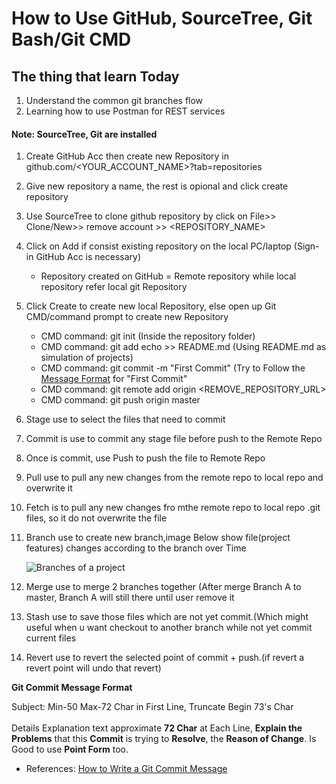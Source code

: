 # How to Use GitHub, SourceTree, Git Bash/Git CMD

## The thing that learn Today
1. Understand the common git branches flow
2. Learning how to use Postman for REST services

#### Note: SourceTree, Git are installed
1. Create GitHub Acc then create new Repository in github.com/<YOUR_ACCOUNT_NAME>?tab=repositories
2. Give new repository a name, the rest is opional and click create repository
3. Use SourceTree to clone github repository by click on File>> Clone/New>> remove account >> <REPOSITORY_NAME>
4. Click on Add if consist existing repository on the local PC/laptop (Sign-in GitHub Acc is necessary)
   * Repository created on GitHub = Remote repository while local repository refer local git Repository
5. Click Create to create new local Repository, else open up Git CMD/command prompt to create new Repository
   * CMD command: git init   (Inside the repository folder)
   * CMD command: git add echo >> README.md (Using README.md as simulation of projects)
   * CMD command: git commit -m "First Commit" (Try to Follow the [Message Format](#Message) for "First Commit"
   * CMD command: git remote add origin <REMOVE_REPOSITORY_URL>
   * CMD command: git push origin master
6. Stage use to select the files that need to commit
7. Commit is use to commit any stage file before push to the Remote Repo
8. Once is commit, use Push to push the file to Remote Repo
9. Pull use to pull any new changes from the remote repo to local repo and overwrite it
10. Fetch is to pull any new changes fro mthe remote repo to local repo .git files, so it do not overwrite the file
11. Branch use to create new branch,image Below show file(project features) changes according to the branch over Time
    
    ![Branches of a project](https://datasift.github.io/gitflow/GitFlowHotfixBranch.png)
    
12. Merge use to merge 2 branches together (After merge Branch A to master, Branch A will still there until user remove it
13. Stash use to save those files which are not yet commit.(Which might useful when u want checkout to another branch while not yet commit current files
14. Revert use to revert the selected point of commit + push.(if revert a revert point will undo that revert)


<a name="Message"><b>Git Commit Message Format </b></a>

Subject: Min-50 Max-72 Char in First Line, Truncate Begin 73's Char
<br>                                
Details Explanation text approximate **72 Char** at Each Line, **Explain the Problems** that this 
**Commit** is trying to **Resolve**, the **Reason of Change**. Is Good to use **Point Form** too.
* References: [How to Write a Git Commit Message](https://chris.beams.io/posts/git-commit/)




